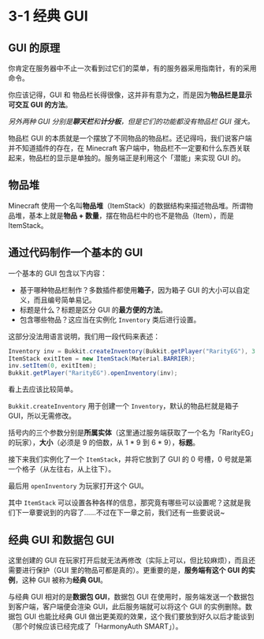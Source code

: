 # 3-1 经典 GUI

## GUI 的原理

你肯定在服务器中不止一次看到过它们的菜单，有的服务器采用指南针，有的采用命令。

你应该记得，GUI 和 物品栏长得很像，这并非有意为之，而是因为**物品栏是显示可交互 GUI 的方法**。

*另外两种 GUI 分别是**聊天栏**和**计分板**，但是它们的功能都没有物品栏 GUI 强大。*

物品栏 GUI 的本质就是一个摆放了不同物品的物品栏。还记得吗，我们说客户端并不知道插件的存在，在 Minecraft 客户端中，物品栏不一定要和什么东西关联起来，物品栏的显示是单独的。服务端正是利用这个「潜能」来实现 GUI 的。

## 物品堆

Minecraft 使用一个名叫**物品堆**（ItemStack）的数据结构来描述物品堆。所谓物品堆，基本上就是**物品 + 数量**，摆在物品栏中的也不是物品（Item），而是 ItemStack。

## 通过代码制作一个基本的 GUI

一个基本的 GUI 包含以下内容：

- 基于哪种物品栏制作？多数插件都使用**箱子**，因为箱子 GUI 的大小可以自定义，而且编号简单易记。
- 标题是什么？标题是区分 GUI 的**最方便的方法**。
- 包含哪些物品？这应当在实例化 `Inventory` 类后进行设置。

这部分没法用语言说明，我们用一段代码来表述：

```java
Inventory inv = Bukkit.createInventory(Bukkit.getPlayer("RarityEG"), 3 * 9, "GUI 标题");
ItemStack exitItem = new ItemStack(Material.BARRIER);
inv.setItem(0, exitItem);
Bukkit.getPlayer("RarityEG").openInventory(inv);
```

看上去应该比较简单。

`Bukkit.createInventory` 用于创建一个 `Inventory`，默认的物品栏就是箱子 GUI，所以无需修改。

括号内的三个参数分别是**所属实体**（这里通过服务端获取了一个名为「RarityEG」的玩家），**大小**（必须是 9 的倍数，从 1 * 9 到 6 * 9），**标题**。

接下来我们实例化了一个 `ItemStack`，并将它放到了 GUI 的 0 号槽，0 号就是第一个格子（从左往右，从上往下）。

最后用 `openInventory` 为玩家打开这个 GUI。

其中 `ItemStack` 可以设置各种各样的信息，那究竟有哪些可以设置呢？这就是我们下一章要说到的内容了……不过在下一章之前，我们还有一些要说说~

## 经典 GUI 和数据包 GUI

这里创建的 GUI 在玩家打开后就无法再修改（实际上可以，但比较麻烦），而且还需要进行保护（GUI 里的物品可都是真的）。更重要的是，**服务端有这个 GUI 的实例**，这种 GUI 被称为**经典 GUI**。

与经典 GUI 相对的是**数据包 GUI**，数据包 GUI 在使用时，服务端发送一个数据包到客户端，客户端便会渲染 GUI，此后服务端就可以将这个 GUI 的实例删除。数据包 GUI 也能比经典 GUI 做出更美观的效果，这个我们要放到好久以后才能谈到（那个时候应该已经完成了「HarmonyAuth SMART」）。